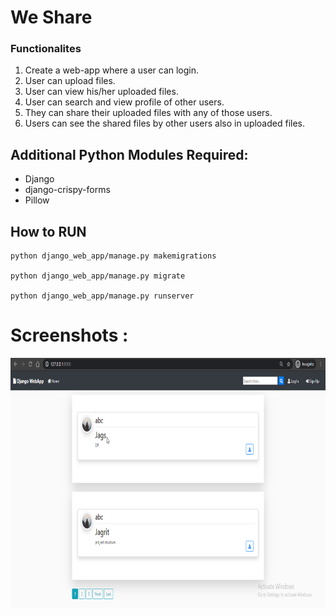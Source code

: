 <h1>  We Share </h1>

<h3>Functionalites</h4>
<ol>
     <li>Create a web-app where a user can login.</li>
    <li>User can upload files.</li>
    <li>User can view his/her uploaded files.</li>
     <li>User can search and view profile of other users.</li>
     <li>They can share their uploaded files with any of those users.</li>
     <li>Users can see the shared files by other users also in uploaded files.</li>
</ol>

    
<h2>Additional Python Modules Required:</h2>
<ul>
    <li>Django</li>
    <li>django-crispy-forms</li>
    <li>Pillow</li>
</ul>
 
<h2>How to RUN</h2>

    python django_web_app/manage.py makemigrations

    python django_web_app/manage.py migrate

    python django_web_app/manage.py runserver


# Screenshots : 
<img src="snippets/1.png" height="400" width="800">
